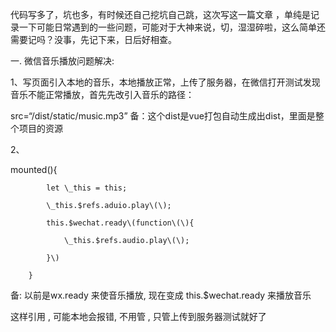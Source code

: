 代码写多了，坑也多，有时候还自己挖坑自己跳，这次写这一篇文章 ，单纯是记录一下可能日常遇到的一些问题，可能对于大神来说，切，湿湿碎啦，这么简单还需要记吗？没事，先记下来，日后好相查。

一. 微信音乐播放问题解决:

1、写页面引入本地的音乐，本地播放正常，上传了服务器，在微信打开测试发现音乐不能正常播放，首先先改引入音乐的路径：

src=“/dist/static/music.mp3”   备：这个dist是vue打包自动生成出dist，里面是整个项目的资源

2、

mounted\(\){

			let \_this = this;

			\_this.$refs.aduio.play\(\);

			this.$wechat.ready\(function\(\){

				\_this.$refs.audio.play\(\);

			}\)

		}

备: 以前是wx.ready    来使音乐播放, 现在变成  this.$wechat.ready  来播放音乐

这样引用 , 可能本地会报错, 不用管 , 只管上传到服务器测试就好了

